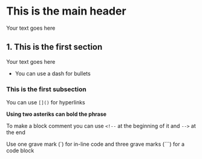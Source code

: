 # This is the main header
Your text goes here

## 1. This is the first section
Your text goes here

- You can use a dash for bullets

### This is the first subsection
You can use `[]()` for hyperlinks

**Using two asteriks can bold the phrase**

To make a block comment you can use `<!--` at the beginning of it and `-->` at the end

Use one grave mark (`) for in-line code and three grave marks (```) for a code block